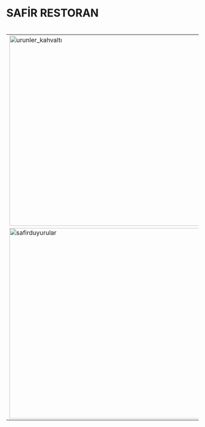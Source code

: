 # SAFİR RESTORAN
#


<table>
  <tr>
    <td><img width="500" alt="urunler_kahvaltı" src="https://github.com/user-attachments/assets/dd021ae8-19d7-431d-88c7-aaf295e69140"></td>
    <td><img width="500" alt="subeler_istanbul" src="https://github.com/user-attachments/assets/5c66ac68-cdba-4bbf-bef7-0afeff95442e"></td>
  </tr>
  <tr>
    <td><img width="500" alt="safirduyurular" src="https://github.com/user-attachments/assets/26447239-1027-480a-afbe-ec29910c5911"></td>
    <td><img width="500" alt="AnaSayfa" src="https://github.com/user-attachments/assets/4428e5c2-b356-4257-b21a-433c72d26ea2"></td>
  </tr>
</table>
